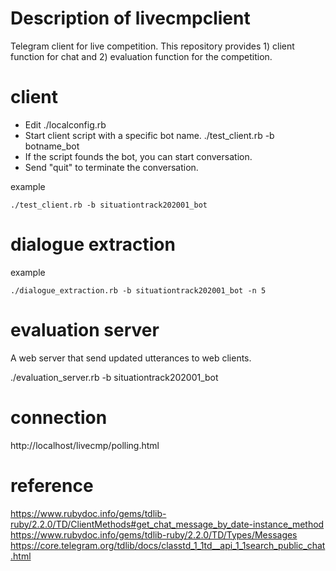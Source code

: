 # Description of livecmpclient
Telegram client for live competition.
This repository provides 1) client function for chat and 2) evaluation function for the competition.

# client
- Edit ./localconfig.rb
- Start client script with a specific bot name.
  ./test_client.rb -b botname_bot
- If the script founds the bot, you can start conversation.
- Send "quit" to terminate the conversation.

example
````
./test_client.rb -b situationtrack202001_bot
````

# dialogue extraction

example
````
./dialogue_extraction.rb -b situationtrack202001_bot -n 5
````


# evaluation server
A web server that send updated utterances to web clients.

./evaluation_server.rb -b situationtrack202001_bot


# connection
http://localhost/livecmp/polling.html


# reference
https://www.rubydoc.info/gems/tdlib-ruby/2.2.0/TD/ClientMethods#get_chat_message_by_date-instance_method
https://www.rubydoc.info/gems/tdlib-ruby/2.2.0/TD/Types/Messages
https://core.telegram.org/tdlib/docs/classtd_1_1td__api_1_1search_public_chat.html
